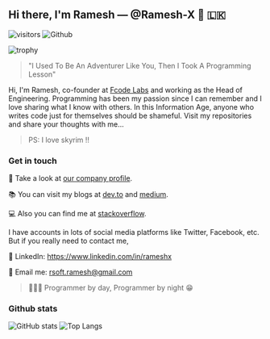 ## Hi there, I'm Ramesh &mdash; @Ramesh-X 👋 🇱🇰

![visitors](https://visitor-badge.laobi.icu/badge?page_id=Ramesh-X) ![Github](https://img.shields.io/github/followers/Ramesh-X?label=Follow&style=social)


![trophy](https://github-profile-trophy.vercel.app/?username=Ramesh-X&row=1&column=5)

> "I Used To Be An Adventurer Like You, Then I Took A Programming Lesson"

Hi, I'm Ramesh, co-founder at [Fcode Labs](https://www.fcodelabs.com) and working as the Head of Engineering. Programming has been my passion since I can remember and I love sharing what I know with others. In this Information Age, anyone who writes code just for themselves should be shameful. Visit my repositories and share your thoughts with me...

> PS: I love skyrim !!

### Get in touch

🏬 Take a look at [our company profile](https://www.fcodelabs.com/about).

📚 You can visit my blogs at [dev.to](https://dev.to/rameshx) and [medium](https://medium.com/@RameshX). 

💻 Also you can find me at [stackoverflow](https://stackoverflow.com/users/2924323/ramesh-x).

I have accounts in lots of social media platforms like Twitter, Facebook, etc. But if you really need to contact me,

:large_blue_circle: LinkedIn: https://www.linkedin.com/in/rameshx

:red_circle: Email me: rsoft.ramesh@gmail.com

> 👨🏻‍💻 Programmer by day, Programmer by night :grin:

### Github stats

![GitHub stats](https://github-readme-stats.vercel.app/api?username=Ramesh-X&show_icons=true) ![Top Langs](https://github-readme-stats.vercel.app/api/top-langs/?username=Ramesh-X)
